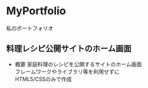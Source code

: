 # MyPortfolio
私のポートフォリオ

## 料理レシピ公開サイトのホーム画面

- 概要
家庭料理のレシピを公開するサイトのホーム画面<br>
フレームワークやライブラリ等を利用せずに<br>
HTML5/CSSのみで作成<br>
